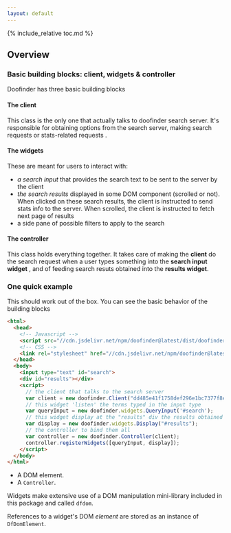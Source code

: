 ```yaml
---
layout: default
---
```


{% include_relative toc.md %}

## Overview

### Basic building blocks: client, widgets & controller

Doofinder has three basic building blocks

#### The client

This class is the only one that actually talks to doofinder search server. It's responsible for obtaining options from the search server, making search requests or stats-related requests .

#### The widgets

These are meant for users to interact with:
  - *a search input* that provides the search text to be sent to the server by the client
  - *the search results* displayed in some DOM component (scrolled or not). When clicked on these search results, the client is instructed to send stats info to the server. When scrolled, the client is instructed to fetch next page of results
  - a side pane of possible filters to apply to the search

#### The controller

This class holds everything together. It takes care of making the **client**  do the search request when a user types something into the **search input widget** , and of feeding search resuts obtained into the **results widget**.

### One quick example

This should work out of the box. You can see the basic behavior of the building blocks

```html
<html>
  <head>
    <!-- Javascript -->
    <script src="//cdn.jsdelivr.net/npm/doofinder@latest/dist/doofinder.min.js"></script>
    <!-- CSS -->
    <link rel="stylesheet" href="//cdn.jsdelivr.net/npm/doofinder@latest/dist/doofinder.css">
  </head>
  <body>
    <input type="text" id="search">
    <div id="results"></div>
    <script>
      // the client that talks to the search server
      var client = new doofinder.Client("dd485e41f1758def296e1bc7377f8ea7", {zone: 'eu1'});
      // this widget 'listen' the terms typed in the input type
      var queryInput = new doofinder.widgets.QueryInput('#search');
      // this widget display at the "results" div the results obtained
      var display = new doofinder.widgets.Display("#results");
      // the controller to bind them all
      var controller = new doofinder.Controller(client);
      controller.registerWidgets([queryInput, display]);
    </script>
  </body>
</html>
```

- A DOM element.
- A `Controller`.

Widgets make extensive use of a DOM manipulation mini-library included in this package and called `dfdom`.

References to a widget's DOM _element_ are stored as an instance of `DfDomElement`.


[cors]: https://en.wikipedia.org/wiki/Cross-origin_resource_sharing
[doofinder]: https://www.doofinder.com
[mustache]: http://mustache.github.io/
[nouislider]: https://refreshless.com/nouislider/
[search api]: https://www.doofinder.com/support/developer/api/search-api
[widgets]: #widgets
